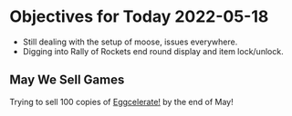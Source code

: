 # Objectives for Today 2022-05-18

- Still dealing with the setup of moose, issues everywhere.
- Digging into Rally of Rockets end round display and item lock/unlock.

## May We Sell Games

Trying to sell 100 copies of [Eggcelerate!](https://store.steampowered.com/app/1535490/Eggcelerate/) by the end of May!
